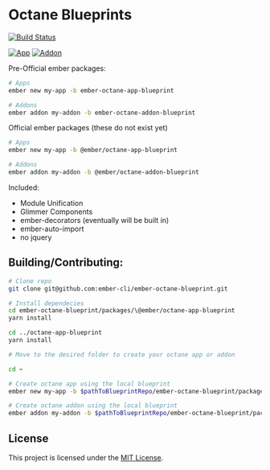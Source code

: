 Octane Blueprints
==============================================================================
[![Build Status](https://travis-ci.org/ember-cli/ember-octane-blueprint.svg?branch=master)](https://travis-ci.org/ember-cli/ember-octane-blueprint)

[![App](https://img.shields.io/npm/v/ember-octane-app-blueprint.svg?label=App)](https://www.npmjs.com/package/ember-octane-app-blueprint)
[![Addon](https://img.shields.io/npm/v/ember-octane-addon-blueprint.svg?label=Addon)](https://www.npmjs.com/package/ember-octane-addon-blueprint)


Pre-Official ember packages:

```bash
# Apps
ember new my-app -b ember-octane-app-blueprint

# Addons
ember addon my-addon -b ember-octane-addon-blueprint
```

Official ember packages (these do not exist yet)
```bash
# Apps
ember new my-app -b @ember/octane-app-blueprint

# Addons
ember addon my-addon -b @ember/octane-addon-blueprint
```


Included:

 - Module Unification
 - Glimmer Components
 - ember-decorators (eventually will be built in)
 - ember-auto-import
 - no jquery


## Building/Contributing:
```bash
# Clone repo
git clone git@github.com:ember-cli/ember-octane-blueprint.git

# Install dependecies
cd ember-octane-blueprint/packages/\@ember/octane-app-blueprint
yarn install

cd ../octane-app-blueprint
yarn install

# Move to the desired folder to create your octane app or addon

cd ~

# Create octane app using the local blueprint
ember new my-app -b $pathToBlueprintRepo/ember-octane-blueprint/packages/\@ember/octane-app-blueprint

# Create octane addon using the local blueprint
ember addon my-addon -b $pathToBlueprintRepo/ember-octane-blueprint/packages/\@ember/octane-addon-blueprint

```

License
------------------------------------------------------------------------------

This project is licensed under the [MIT License](LICENSE.md).
